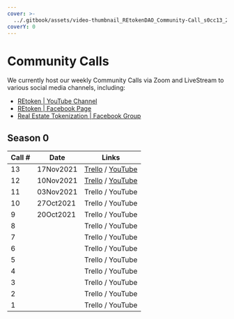 ```yaml
---
cover: >-
  ../.gitbook/assets/video-thumbnail_REtokenDAO_Community-Call_s0cc13_2021-11-17.png
coverY: 0
---
```


# Community Calls

We currently host our weekly Community Calls via Zoom and LiveStream to various social media channels, including:

* [REtoken | YouTube Channel](https://www.youtube.com/channel/UCfVBjbJcIjpzX-NdyMQD4qg)
* [REtoken | Facebook Page](https://www.facebook.com/REtokenDAO/)
* [Real Estate Tokenization | Facebook Group](https://www.facebook.com/groups/realestatetokenization/)

## Season 0

<table><thead><tr><th data-type="number">Call #</th><th>Date</th><th>Links</th></tr></thead><tbody><tr><td>13</td><td>17Nov2021</td><td><a href="https://trello.com/c/WVlpbhwQ">Trello</a> / <a href="https://youtu.be/mkmu9_PgDlo">YouTube</a></td></tr><tr><td>12</td><td>10Nov2021</td><td><a href="https://trello.com/c/OcTLReNK">Trello</a> / <a href="https://youtu.be/D_6EQgXyCzQ">YouTube</a></td></tr><tr><td>11</td><td>03Nov2021</td><td>Trello / YouTube</td></tr><tr><td>10</td><td>27Oct2021</td><td>Trello / YouTube</td></tr><tr><td>9</td><td>20Oct2021</td><td>Trello / YouTube</td></tr><tr><td>8</td><td></td><td>Trello / YouTube</td></tr><tr><td>7</td><td></td><td>Trello / YouTube</td></tr><tr><td>6</td><td></td><td>Trello / YouTube</td></tr><tr><td>5</td><td></td><td>Trello / YouTube</td></tr><tr><td>4</td><td></td><td>Trello / YouTube</td></tr><tr><td>3</td><td></td><td>Trello / YouTube</td></tr><tr><td>2</td><td></td><td>Trello / YouTube</td></tr><tr><td>1</td><td></td><td>Trello / YouTube</td></tr></tbody></table>
